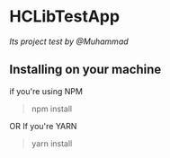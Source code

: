 # HCLibTestApp

*Its project test by @Muhammad*

## Installing on your machine 

if you're using NPM 

> npm install 

OR If you're YARN 

> yarn install 





